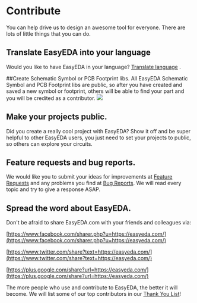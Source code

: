 
# Contribute

 You can help drive us to design an awesome tool for everyone. There are lots of little things that you can do.
## Translate EasyEDA into your language
Would you like to have EasyEDA in your language?  [Translate language](/language) .


##Create Schematic Symbol or PCB Footprint libs.
All EasyEDA Schematic Symbol and PCB Footprint libs are public, so after you have created and saved a new symbol or footprint, others will be able to find your part and you will be credited as a contributor. 
![](/Doc/Single-Pages/images/Schematic-share.png)


## Make your projects public.
Did you create a really cool project with EasyEDA? Show it off and be super helpful to other EasyEDA users, you just need to set your projects to public, so others can explore your circuits.

## Feature requests and bug reports.
We would like you to submit your ideas for improvements at [Feature Requests](/forum/category/1) and any problems you find at [Bug Reports](/forum/category/2). We will read every topic and try to give a response ASAP.

## Spread the word about EasyEDA.
Don't be afraid to share EasyEDA.com with your friends and colleagues via:

[https://www.facebook.com/sharer.php?u=https://easyeda.com/](https://www.facebook.com/sharer.php?u=https://easyeda.com/)

[https://www.twitter.com/share?text=https://easyeda.com/](https://www.twitter.com/share?text=https://easyeda.com/)

[https://plus.google.com/share?url=https://easyeda.com/](https://plus.google.com/share?url=https://easyeda.com/)

The more people who use and contribute to EasyEDA, the better it will become. We will list some of our top contributors in our [Thank You List](/thanks)! 

